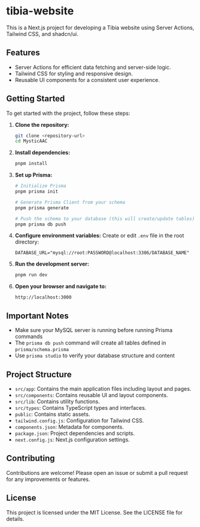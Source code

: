 # tibia-website

This is a Next.js project for developing a Tibia website using Server Actions, Tailwind CSS, and shadcn/ui.

## Features

- Server Actions for efficient data fetching and server-side logic.
- Tailwind CSS for styling and responsive design.
- Reusable UI components for a consistent user experience.

## Getting Started

To get started with the project, follow these steps:

1. **Clone the repository:**
   ```bash
   git clone <repository-url>
   cd MysticAAC
   ```

2. **Install dependencies:**
   ```bash
   pnpm install
   ```

3. **Set up Prisma:**
   ```bash
   # Initialize Prisma
   pnpm prisma init

   # Generate Prisma Client from your schema
   pnpm prisma generate

   # Push the schema to your database (this will create/update tables)
   pnpm prisma db push
   ```

4. **Configure environment variables:**
   Create or edit `.env` file in the root directory:
   ```env
   DATABASE_URL="mysql://root:PASSWORD@localhost:3306/DATABASE_NAME"
   ```

5. **Run the development server:**
   ```bash
   pnpm run dev
   ```

6. **Open your browser and navigate to:**
   ```
   http://localhost:3000
   ```

## Important Notes

- Make sure your MySQL server is running before running Prisma commands
- The `prisma db push` command will create all tables defined in `prisma/schema.prisma`
- Use `prisma studio` to verify your database structure and content

## Project Structure

- `src/app`: Contains the main application files including layout and pages.
- `src/components`: Contains reusable UI and layout components.
- `src/lib`: Contains utility functions.
- `src/types`: Contains TypeScript types and interfaces.
- `public`: Contains static assets.
- `tailwind.config.js`: Configuration for Tailwind CSS.
- `components.json`: Metadata for components.
- `package.json`: Project dependencies and scripts.
- `next.config.js`: Next.js configuration settings.

## Contributing

Contributions are welcome! Please open an issue or submit a pull request for any improvements or features.

## License

This project is licensed under the MIT License. See the LICENSE file for details.